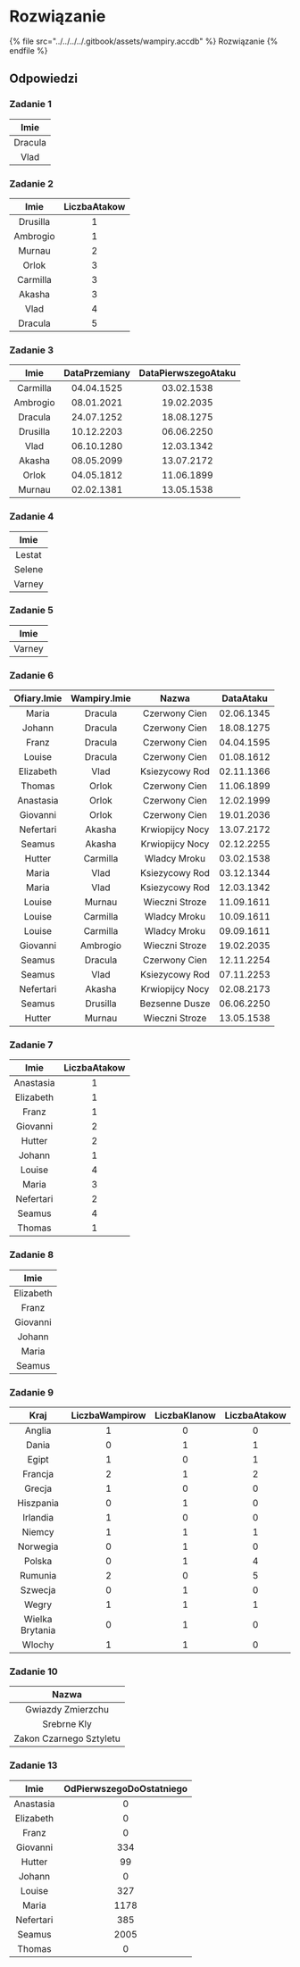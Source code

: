 # Rozwiązanie

{% file src="../../../../.gitbook/assets/wampiry.accdb" %}
Rozwiązanie
{% endfile %}

## Odpowiedzi

### Zadanie 1

| **Imie** |
|:--------:|
| Dracula   |
| Vlad   |

### Zadanie 2

| **Imie** | **LiczbaAtakow** |
|:--------:|:----------------:|
| Drusilla | 1                |
| Ambrogio | 1                |
| Murnau   | 2                |
| Orlok    | 3                |
| Carmilla | 3                |
| Akasha   | 3                |
| Vlad     | 4                |
| Dracula  | 5                |

### Zadanie 3

| **Imie** | **DataPrzemiany** | **DataPierwszegoAtaku** |
|:--------:|:-----------------:|:-----------------------:|
| Carmilla | 04.04.1525        | 03.02.1538              |
| Ambrogio | 08.01.2021        | 19.02.2035              |
| Dracula  | 24.07.1252        | 18.08.1275              |
| Drusilla | 10.12.2203        | 06.06.2250              |
| Vlad     | 06.10.1280        | 12.03.1342              |
| Akasha   | 08.05.2099        | 13.07.2172              |
| Orlok    | 04.05.1812        | 11.06.1899              |
| Murnau   | 02.02.1381        | 13.05.1538              |

### Zadanie 4

| **Imie** |
|:--------:|
| Lestat   |
| Selene   |
| Varney   |

### Zadanie 5

| **Imie** |
|:--------:|
| Varney   |

### Zadanie 6

| **Ofiary.Imie** | **Wampiry.Imie** |    **Nazwa**    | **DataAtaku** |
|:---------------:|:----------------:|:---------------:|:-------------:|
| Maria           | Dracula          | Czerwony Cien   | 02.06.1345    |
| Johann          | Dracula          | Czerwony Cien   | 18.08.1275    |
| Franz           | Dracula          | Czerwony Cien   | 04.04.1595    |
| Louise          | Dracula          | Czerwony Cien   | 01.08.1612    |
| Elizabeth       | Vlad             | Ksiezycowy Rod  | 02.11.1366    |
| Thomas          | Orlok            | Czerwony Cien   | 11.06.1899    |
| Anastasia       | Orlok            | Czerwony Cien   | 12.02.1999    |
| Giovanni        | Orlok            | Czerwony Cien   | 19.01.2036    |
| Nefertari       | Akasha           | Krwiopijcy Nocy | 13.07.2172    |
| Seamus          | Akasha           | Krwiopijcy Nocy | 02.12.2255    |
| Hutter          | Carmilla         | Wladcy Mroku    | 03.02.1538    |
| Maria           | Vlad             | Ksiezycowy Rod  | 03.12.1344    |
| Maria           | Vlad             | Ksiezycowy Rod  | 12.03.1342    |
| Louise          | Murnau           | Wieczni Stroze  | 11.09.1611    |
| Louise          | Carmilla         | Wladcy Mroku    | 10.09.1611    |
| Louise          | Carmilla         | Wladcy Mroku    | 09.09.1611    |
| Giovanni        | Ambrogio         | Wieczni Stroze  | 19.02.2035    |
| Seamus          | Dracula          | Czerwony Cien   | 12.11.2254    |
| Seamus          | Vlad             | Ksiezycowy Rod  | 07.11.2253    |
| Nefertari       | Akasha           | Krwiopijcy Nocy | 02.08.2173    |
| Seamus          | Drusilla         | Bezsenne Dusze  | 06.06.2250    |
| Hutter          | Murnau           | Wieczni Stroze  | 13.05.1538    |

### Zadanie 7

|  **Imie** | **LiczbaAtakow** |
|:---------:|:----------------:|
| Anastasia | 1                |
| Elizabeth | 1                |
| Franz     | 1                |
| Giovanni  | 2                |
| Hutter    | 2                |
| Johann    | 1                |
| Louise    | 4                |
| Maria     | 3                |
| Nefertari | 2                |
| Seamus    | 4                |
| Thomas    | 1                |

### Zadanie 8

|  **Imie** |
|:---------:|
| Elizabeth |
| Franz     |
| Giovanni  |
| Johann    |
| Maria     |
| Seamus    |

### Zadanie 9

|     **Kraj**    | **LiczbaWampirow** | **LiczbaKlanow** | **LiczbaAtakow** |
|:---------------:|:------------------:|:----------------:|:----------------:|
| Anglia          | 1                  | 0                | 0                |
| Dania           | 0                  | 1                | 1                |
| Egipt           | 1                  | 0                | 1                |
| Francja         | 2                  | 1                | 2                |
| Grecja          | 1                  | 0                | 0                |
| Hiszpania       | 0                  | 1                | 0                |
| Irlandia        | 1                  | 0                | 0                |
| Niemcy          | 1                  | 1                | 1                |
| Norwegia        | 0                  | 1                | 0                |
| Polska          | 0                  | 1                | 4                |
| Rumunia         | 2                  | 0                | 5                |
| Szwecja         | 0                  | 1                | 0                |
| Wegry           | 1                  | 1                | 1                |
| Wielka Brytania | 0                  | 1                | 0                |
| Wlochy          | 1                  | 1                | 0                |

### Zadanie 10

|        **Nazwa**        |
|:-----------------------:|
| Gwiazdy Zmierzchu       |
| Srebrne Kly             |
| Zakon Czarnego Sztyletu |

### Zadanie 13

|  **Imie** | **OdPierwszegoDoOstatniego** |
|:---------:|:----------------------------:|
| Anastasia | 0                            |
| Elizabeth | 0                            |
| Franz     | 0                            |
| Giovanni  | 334                          |
| Hutter    | 99                           |
| Johann    | 0                            |
| Louise    | 327                          |
| Maria     | 1178                         |
| Nefertari | 385                          |
| Seamus    | 2005                         |
| Thomas    | 0                            |
